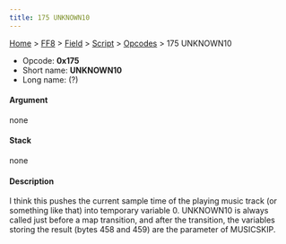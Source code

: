 ```yaml
---
title: 175 UNKNOWN10
---
```


[Home](../../../../Main%20Page.md.md) > [FF8](../../../../FF8.md) > [Field](../../../Field.md) > [Script](../../Script.md) > [Opcodes](../Opcodes.md) > 175 UNKNOWN10

-   Opcode: **0x175**
-   Short name: **UNKNOWN10**
-   Long name: (?)

#### Argument

none

#### Stack

none

#### Description

I think this pushes the current sample time of the playing music track
(or something like that) into temporary variable 0. UNKNOWN10 is always
called just before a map transition, and after the transition, the
variables storing the result (bytes 458 and 459) are the parameter of
MUSICSKIP.
